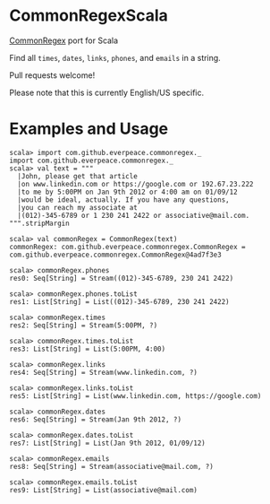 CommonRegexScala
=============

[CommonRegex](https://github.com/madisonmay/CommonRegex/ "CommonRegex") port for Scala

Find all `times`, `dates`, `links`, `phones`, and `emails` in a string. 

Pull requests welcome!

Please note that this is currently English/US specific.

Examples and Usage
========
    scala> import com.github.everpeace.commonregex._
    import com.github.everpeace.commonregex._
    scala> val text = """
      |John, please get that article
      |on www.linkedin.com or https://google.com or 192.67.23.222
      |to me by 5:00PM on Jan 9th 2012 or 4:00 am on 01/09/12
      |would be ideal, actually. If you have any questions,
      |you can reach my associate at
      |(012)-345-6789 or 1 230 241 2422 or associative@mail.com.
    """.stripMargin
    
    scala> val commonRegex = CommonRegex(text)
    commonRegex: com.github.everpeace.commonregex.CommonRegex = com.github.everpeace.commonregex.CommonRegex@4ad7f3e3

    scala> commonRegex.phones
    res0: Seq[String] = Stream((012)-345-6789, 230 241 2422)
    
    scala> commonRegex.phones.toList
    res1: List[String] = List((012)-345-6789, 230 241 2422)
    
    scala> commonRegex.times
    res2: Seq[String] = Stream(5:00PM, ?)
    
    scala> commonRegex.times.toList
    res3: List[String] = List(5:00PM, 4:00)
    
    scala> commonRegex.links
    res4: Seq[String] = Stream(www.linkedin.com, ?)
    
    scala> commonRegex.links.toList
    res5: List[String] = List(www.linkedin.com, https://google.com)
    
    scala> commonRegex.dates
    res6: Seq[String] = Stream(Jan 9th 2012, ?)
    
    scala> commonRegex.dates.toList
    res7: List[String] = List(Jan 9th 2012, 01/09/12)
    
    scala> commonRegex.emails
    res8: Seq[String] = Stream(associative@mail.com, ?)
    
    scala> commonRegex.emails.toList
    res9: List[String] = List(associative@mail.com)